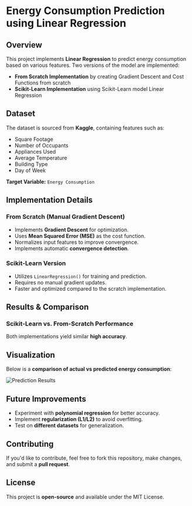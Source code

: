 # Energy Consumption Prediction using Linear Regression

## Overview
This project implements **Linear Regression** to predict energy consumption based on various features. Two versions of the model are implemented:
- **From Scratch Implementation** by creating Gradient Descent and Cost Functions from scratch
- **Scikit-Learn Implementation** using Scikit-Learn model Linear Regression

## Dataset
The dataset is sourced from **Kaggle**, containing features such as:
- Square Footage
- Number of Occupants
- Appliances Used
- Average Temperature
- Building Type
- Day of Week

**Target Variable:** `Energy Consumption`

## Implementation Details
### From Scratch (Manual Gradient Descent)
- Implements **Gradient Descent** for optimization.
- Uses **Mean Squared Error (MSE)** as the cost function.
- Normalizes input features to improve convergence.
- Implements automatic **convergence detection**.

### Scikit-Learn Version
- Utilizes `LinearRegression()` for training and prediction.
- Requires no manual gradient updates.
- Faster and optimized compared to the scratch implementation.


## Results & Comparison
### Scikit-Learn vs. From-Scratch Performance


Both implementations yield similar **high accuracy**.

## Visualization
Below is a **comparison of actual vs predicted energy consumption**:

![Prediction Results](images/result.png)

## Future Improvements
- Experiment with **polynomial regression** for better accuracy.
- Implement **regularization (L1/L2)** to avoid overfitting.
- Test on **different datasets** for generalization.

## Contributing
If you'd like to contribute, feel free to fork this repository, make changes, and submit a **pull request**.

## License
This project is **open-source** and available under the MIT License.

